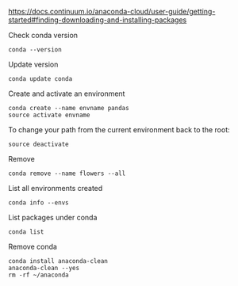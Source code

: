 
https://docs.continuum.io/anaconda-cloud/user-guide/getting-started#finding-downloading-and-installing-packages

Check conda version
```
conda --version
```

Update version
```
conda update conda
```

Create and activate an environment
```
conda create --name envname pandas
source activate envname

```
To change your path from the current environment back to the root:
```
source deactivate
```
Remove
```
conda remove --name flowers --all
```
List all environments created
```
conda info --envs
```
List packages under conda
```
conda list
```






Remove conda

```
conda install anaconda-clean
anaconda-clean --yes
rm -rf ~/anaconda

```
